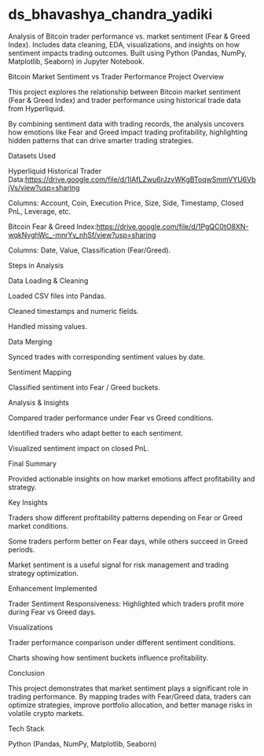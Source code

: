 # ds_bhavashya_chandra_yadiki
Analysis of Bitcoin trader performance vs. market sentiment (Fear &amp; Greed Index). Includes data cleaning, EDA, visualizations, and insights on how sentiment impacts trading outcomes. Built using Python (Pandas, NumPy, Matplotlib, Seaborn) in Jupyter Notebook.

Bitcoin Market Sentiment vs Trader Performance
Project Overview

This project explores the relationship between Bitcoin market sentiment (Fear & Greed Index) and trader performance using historical trade data from Hyperliquid.

By combining sentiment data with trading records, the analysis uncovers how emotions like Fear and Greed impact trading profitability, highlighting hidden patterns that can drive smarter trading strategies.

Datasets Used

Hyperliquid Historical Trader Data:https://drive.google.com/file/d/1IAfLZwu6rJzyWKgBToqwSmmVYU6VbjVs/view?usp=sharing

Columns: Account, Coin, Execution Price, Size, Side, Timestamp, Closed PnL, Leverage, etc.

Bitcoin Fear & Greed Index:https://drive.google.com/file/d/1PgQC0tO8XN-wqkNyghWc_-mnrYv_nhSf/view?usp=sharing

Columns: Date, Value, Classification (Fear/Greed).

Steps in Analysis

Data Loading & Cleaning

Loaded CSV files into Pandas.

Cleaned timestamps and numeric fields.

Handled missing values.

Data Merging

Synced trades with corresponding sentiment values by date.

Sentiment Mapping

Classified sentiment into Fear / Greed buckets.

Analysis & Insights

Compared trader performance under Fear vs Greed conditions.

Identified traders who adapt better to each sentiment.

Visualized sentiment impact on closed PnL.

Final Summary

Provided actionable insights on how market emotions affect profitability and strategy.

Key Insights

Traders show different profitability patterns depending on Fear or Greed market conditions.

Some traders perform better on Fear days, while others succeed in Greed periods.

Market sentiment is a useful signal for risk management and trading strategy optimization.

Enhancement Implemented

Trader Sentiment Responsiveness: Highlighted which traders profit more during Fear vs Greed days.

Visualizations

Trader performance comparison under different sentiment conditions.

Charts showing how sentiment buckets influence profitability.

Conclusion

This project demonstrates that market sentiment plays a significant role in trading performance. By mapping trades with Fear/Greed data, traders can optimize strategies, improve portfolio allocation, and better manage risks in volatile crypto markets.

Tech Stack

Python (Pandas, NumPy, Matplotlib, Seaborn)

